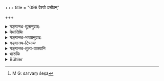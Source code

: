 +++
title = "098 वैश्यो ऽजीवन्"

+++

<details><summary>गङ्गानथ-मूलानुवादः</summary>

The Vaiśya, unable to subsist by his own occupations, may subsist by the occupations of the Śūdra, avoiding all improper acts. But he shall desist from them as soon as he is able to do so.—(98)
</details>

<details><summary>मेधातिथिः</summary>

**स्वधर्मेणाजीवतो** वैश्यस्य शूद्रवृत्तिर् अनुज्ञायते । पादधावनादिशुश्रूषया । **अनाचरन्न् अकार्याणि** । उच्छिष्टापमार्जनाद्यकार्यम्, तत् परिहर्तव्यम् । **शक्तिमान् निवर्तेतेति** सर्वशेषः । 

- <u>अत्र केनचिद्</u> उक्तम्- सामर्थ्यात् ब्राह्मणक्षत्रिययोर् अप्य् एतद् अतिदिश्यते । 

- <u>तत्रापरेण</u> संदिह्यते । कथं शूद्रवृत्तिं ब्राह्मणः कुर्यात् । एवं हि श्रूयते-

- उत्कृष्टं चापकृष्टं च विद्येते कर्मणी तयोः ।

- मध्यमे कर्मणी हित्वा सर्वसाधारणे हि ते ॥ इति ।

- <u>तद् अयुक्तम्</u> । न त्व् अस्यायम् अर्थो ब्राह्मणस्य शूद्रवृत्तिर् अनुज्ञायते सामर्थ्याद् इति । किं तर्हि, **निवर्तेत च शक्तिमान्** इति यद् अस्माभिर् उक्तं सर्वशेष[^१९७] इति ॥ १०.९८ ॥


[^१९७]:
     M G: sarvaṃ śeṣa
</details>

<details><summary>गङ्गानथ-भाष्यानुवादः</summary>

This verse permits the Śūdra’s occupation for the Vaiśya, when ‘*unable to subsist by his own occupations*’— such as washing of the feet and so forth.

‘*Avoiding all improper acts*’— The sweeping of offals and such acts are ‘improper’; and all this should be avoided.

‘*He shall desist as soon as he is able to do so*.’—This is applicable to all.

Some people have remarked that the clear indication of the text is that what is said here is meant to apply to the *Brāhmaṇa* and the *Kṣatriya* also.

And in regard to this another party raises the question—How can the
*Brāhmaṇa* ever have recourse to the occupations of the *Śūdra?*

The answer given by the other party is that it has been declared that—‘High and low are the functions of the two castes; barring the two middle ones, the rest are common to all’. (?)

This however is not right. The text does not mean that the occupations of the *Śūdra* are permitted for the Brāhmaṇa; the exact meaning of ‘*desisting as soon as he is able*’ b eing as we have explained it,—that it is applicable to all.—(98)
</details>

<details><summary>गङ्गानथ-टिप्पन्यः</summary>

This verse is quoted in *Madanapārijāta* (p. 233).
</details>

<details><summary>गङ्गानथ-तुल्य-वाक्यानि</summary>

*Vaśiṣṭha* (2.22-23).—‘Those who are unable to live by their own
occupation may adopt that of the next inferior caste; but never that of a higher caste.’

*Viṣṇu* (2.15).—‘In times of distress, each caste may follow the
occupation of that next below it in rank.’
</details>

<details><summary>भारुचिः</summary>

सामर्थ्याद् ब्राह्मणक्षत्रिययोर् अप्य् एतद् इष्यते ॥ १०.९८ ॥
</details>

<details><summary>Bühler</summary>

098	A Vaisya who is unable to subsist by his own duties, may even maintain himself by a Sudra's mode of life, avoiding (however) acts forbidden (to him), and he should give it up, when he is able (to do so).
</details>
